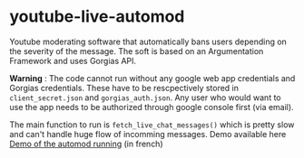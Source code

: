 # youtube-live-automod
Youtube moderating software that automatically bans users depending on the severity of the message. The soft is based on an Argumentation Framework and uses Gorgias API.

**Warning** : The code cannot run without any google web app credentials and Gorgias credentials. 
These have to be rescpectively stored in `client_secret.json` and `gorgias_auth.json`.
Any user who would want to use the app needs to be authorized through google console first (via email).

The main function to run is `fetch_live_chat_messages()` which is pretty slow and can't handle huge flow of incomming messages. Demo available here [Demo of the automod running](https://www.youtube.com/watch?v=FiIUJc41p1I) (in french)

